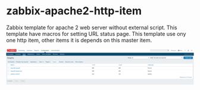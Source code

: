 # zabbix-apache2-http-item
Zabbix template for apache 2 web server without external script. This template have macros for setting URL status page. This template use ony one http item, other items it is depends on this master item.

![alt Apache2 latest data](https://github.com/hermanekt/zabbix-apache2-http-item/raw/master/IMG/apache_graphs.PNG)
